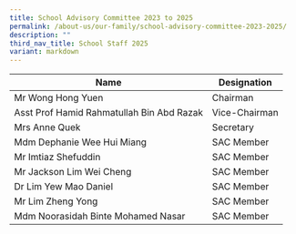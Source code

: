 ```yaml
---
title: School Advisory Committee 2023 to 2025
permalink: /about-us/our-family/school-advisory-committee-2023-2025/
description: ""
third_nav_title: School Staff 2025
variant: markdown
---
```

|Name |Designation |
| -------- | -------- | 
|Mr Wong Hong Yuen |Chairman |
|Asst Prof Hamid Rahmatullah Bin Abd Razak |Vice-Chairman |
|Mrs Anne Quek |Secretary 
|Mdm Dephanie Wee Hui Miang |SAC Member |
|Mr Imtiaz Shefuddin |SAC Member |
|Mr Jackson Lim Wei Cheng |SAC Member|
|Dr Lim Yew Mao Daniel |SAC Member |
|Mr Lim Zheng Yong |SAC Member |
|Mdm Noorasidah Binte Mohamed Nasar |SAC Member|